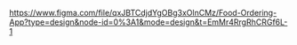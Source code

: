 https://www.figma.com/file/qxJBTCdjdYgOBg3xOlnCMz/Food-Ordering-App?type=design&node-id=0%3A1&mode=design&t=EmMr4RrgRhCRGf6L-1
